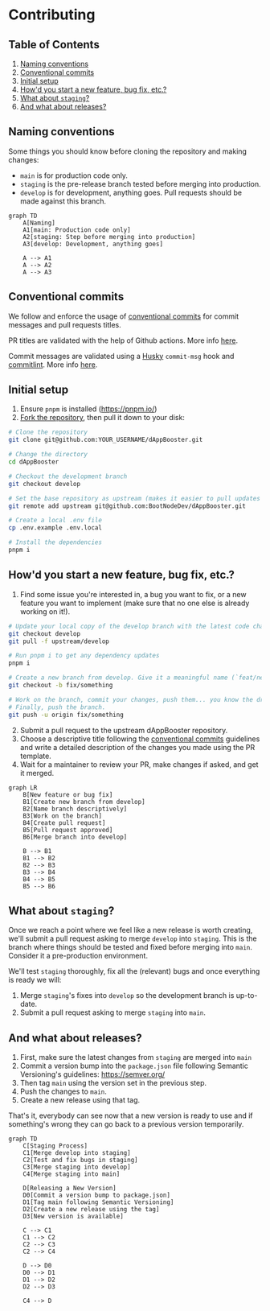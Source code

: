 # Contributing
## Table of Contents

1. [Naming conventions](#naming-conventions)
2. [Conventional commits](#conventional-commits)
3. [Initial setup](#initial-setup)
4. [How'd you start a new feature, bug fix, etc.?](#howd-you-start-a-new-feature-bug-fix-etc)
5. [What about `staging`?](#what-about-staging)
6. [And what about releases?](#and-what-about-releases)

## Naming conventions

Some things you should know before cloning the repository and making changes:

- `main` is for production code only.
- `staging` is the pre-release branch tested before merging into production.
- `develop` is for development, anything goes. Pull requests should be made against this branch.

```mermaid
graph TD
    A[Naming]
    A1[main: Production code only]
    A2[staging: Step before merging into production]
    A3[develop: Development, anything goes]

    A --> A1
    A --> A2
    A --> A3
```

## Conventional commits

We follow and enforce the usage of [conventional commits](https://www.conventionalcommits.org/en/v1.0.0/#summary) for commit messages and pull requests titles.

PR titles are validated with the help of Github actions. More info [here](https://github.com/marketplace/actions/conventional-commit-in-pull-requests).

Commit messages are validated using a [Husky](https://typicode.github.io/husky/) `commit-msg` hook and [commitlint](https://commitlint.js.org/). More info [here](https://commitlint.js.org/guides/local-setup.html).

## Initial setup

1. Ensure `pnpm` is installed (https://pnpm.io/)
2. [Fork the repository](https://docs.github.com/en/pull-requests/collaborating-with-pull-requests/working-with-forks/fork-a-repo), then pull it down to your disk:

```bash
# Clone the repository
git clone git@github.com:YOUR_USERNAME/dAppBooster.git

# Change the directory
cd dAppBooster

# Checkout the development branch
git checkout develop

# Set the base repository as upstream (makes it easier to pull updates to your fork)
git remote add upstream git@github.com:BootNodeDev/dAppBooster.git

# Create a local .env file
cp .env.example .env.local

# Install the dependencies
pnpm i
```

## How'd you start a new feature, bug fix, etc.?

1. Find some issue you're interested in, a bug you want to fix, or a new feature you want to implement (make sure that no one else is already working on it!).

```bash
# Update your local copy of the develop branch with the latest code changes
git checkout develop
git pull -f upstream/develop

# Run pnpm i to get any dependency updates
pnpm i

# Create a new branch from develop. Give it a meaningful name (`feat/new-feature`, `fix/bug-fix`, `feature/#192`, etc.)
git checkout -b fix/something

# Work on the branch, commit your changes, push them... you know the drill.
# Finally, push the branch.
git push -u origin fix/something
```

2. Submit a pull request to the upstream dAppBooster repository.
3. Choose a descriptive title following the [conventional commits](https://www.conventionalcommits.org/en/v1.0.0/#summary) guidelines and write a detailed description of the changes you made using the PR template.
4. Wait for a maintainer to review your PR, make changes if asked, and get it merged.

```mermaid
graph LR
    B[New feature or bug fix]
    B1[Create new branch from develop]
    B2[Name branch descriptively]
    B3[Work on the branch]
    B4[Create pull request]
    B5[Pull request approved]
    B6[Merge branch into develop]

    B --> B1
    B1 --> B2
    B2 --> B3
    B3 --> B4
    B4 --> B5
    B5 --> B6

```

## What about `staging`?

Once we reach a point where we feel like a new release is worth creating, we'll submit a pull request asking to merge `develop` into `staging`. This is the branch where things should be tested and fixed before merging into `main`. Consider it a pre-production environment.

We'll test `staging` thoroughly, fix all the (relevant) bugs and once everything is ready we will:

1. Merge `staging`'s fixes into `develop` so the development branch is up-to-date.
2. Submit a pull request asking to merge `staging` into `main`.

## And what about releases?

1. First, make sure the latest changes from `staging` are merged into `main`
2. Commit a version bump into the `package.json` file following Semantic Versioning's guidelines: https://semver.org/
3. Then tag `main` using the version set in the previous step.
4. Push the changes to `main`.
5. Create a new release using that tag.

That's it, everybody can see now that a new version is ready to use and if something's wrong they can go back to a previous version temporarily.

```mermaid
graph TD
    C[Staging Process]
    C1[Merge develop into staging]
    C2[Test and fix bugs in staging]
    C3[Merge staging into develop]
    C4[Merge staging into main]

    D[Releasing a New Version]
    D0[Commit a version bump to package.json]
    D1[Tag main following Semantic Versioning]
    D2[Create a new release using the tag]
    D3[New version is available]

    C --> C1
    C1 --> C2
    C2 --> C3
    C2 --> C4

    D --> D0
    D0 --> D1
    D1 --> D2
    D2 --> D3

    C4 --> D
```
